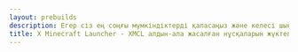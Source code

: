 ```yaml
---
layout: prebuilds
description: Егер сіз ең соңғы мүмкіндіктерді қаласаңыз және келесі шығарылымды күте алмасаңыз, XMCL алдын-ала жасалған нұсқаларын жүктеп алыңыз!
title: X Minecraft Launcher - XMCL алдын-ала жасалған нұсқаларын жүктеп алу
---
```

